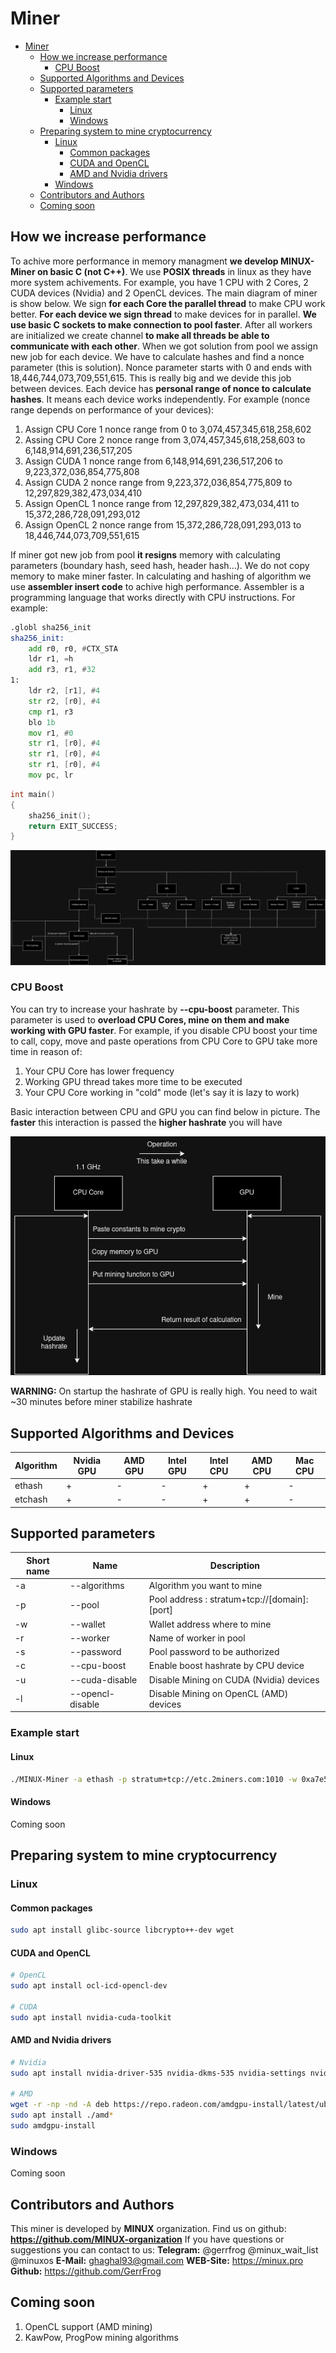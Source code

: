 # Miner
- [Miner](#miner)
	- [How we increase performance](#how-we-increase-performance)
		- [CPU Boost](#cpu-boost)
	- [Supported Algorithms and Devices](#supported-algorithms-and-devices)
	- [Supported parameters](#supported-parameters)
		- [Example start](#example-start)
			- [Linux](#linux)
			- [Windows](#windows)
	- [Preparing system to mine cryptocurrency](#preparing-system-to-mine-cryptocurrency)
		- [Linux](#linux-1)
			- [Common packages](#common-packages)
			- [CUDA and OpenCL](#cuda-and-opencl)
			- [AMD and Nvidia drivers](#amd-and-nvidia-drivers)
		- [Windows](#windows-1)
	- [Contributors and Authors](#contributors-and-authors)
	- [Coming soon](#coming-soon)

## How we increase performance
To achive more performance in memory managment **we develop MINUX-Miner on basic C (not C++)**. We use **POSIX threads** in linux as they have more system achivements. For example, you have 1 CPU with 2 Cores, 2 CUDA devices (Nvidia) and 2 OpenCL devices. The main diagram of miner is show below. We sign **for each Core the parallel thread** to make CPU work better. **For each device we sign thread** to make devices for in parallel. **We use basic C sockets to make connection to pool faster**. After all workers are initialized we create channel **to make all threads be able to communicate with each other**. When we got solution from pool we assign new job for each device. We have to calculate hashes and find a nonce parameter (this is solution). Nonce parameter starts with 0 and ends with 18,446,744,073,709,551,615. This is really big and we devide this job between devices. Each device has **personal range of nonce to calculate hashes**. It means each device works independently. For example (nonce range depends on performance of your devices):
1. Assign CPU Core 1 nonce range from 0 to 3,074,457,345,618,258,602
2. Assing CPU Core 2 nonce range from 3,074,457,345,618,258,603 to 6,148,914,691,236,517,205
3. Assign CUDA 1 nonce range from 6,148,914,691,236,517,206 to 9,223,372,036,854,775,808
4. Assign CUDA 2 nonce range from 9,223,372,036,854,775,809 to 12,297,829,382,473,034,410
5. Assign OpenCL 1 nonce range from 12,297,829,382,473,034,411 to 15,372,286,728,091,293,012
6. Assign OpenCL 2 nonce range from 15,372,286,728,091,293,013 to 18,446,744,073,709,551,615

If miner got new job from pool **it resigns** memory with calculating parameters (boundary hash, seed hash, header hash...). We do not copy memory to make miner faster. In calculating and hashing of algorithm we use **assembler insert code** to achive high performance. Assembler is a programming language that works directly with CPU instructions.
For example:
```asm
.globl sha256_init
sha256_init:
	add r0, r0, #CTX_STA
	ldr r1, =h
	add r3, r1, #32
1:
	ldr r2, [r1], #4
	str r2, [r0], #4
	cmp r1, r3
	blo 1b
	mov r1, #0
	str r1, [r0], #4
	str r1, [r0], #4
	str r1, [r0], #4
	mov pc, lr
```

```C
int main()
{
    sha256_init();
    return EXIT_SUCCESS;
}
```

![Threads diagram](./assets/miner_threads.png)

### CPU Boost
You can try to increase your hashrate by **--cpu-boost** parameter. This parameter is used to **overload CPU Cores, mine on them and make working with GPU faster**.
For example, if you disable CPU boost your time to call, copy, move and paste operations from CPU Core to GPU take more time in reason of:
1. Your CPU Core has lower frequency
2. Working GPU thread takes more time to be executed
3. Your CPU Core working in "cold" mode (let's say it is lazy to work)
   
Basic interaction between CPU and GPU you can find below in picture. The **faster** this interaction is passed the **higher hashrate** you will have

![Threads diagram](./assets/cpu_boost.drawio.png)

**WARNING:** On startup the hashrate of GPU is really high. You need to wait ~30 minutes before miner stabilize hashrate

## Supported Algorithms and Devices
| Algorithm | Nvidia GPU | AMD GPU | Intel GPU | Intel CPU | AMD CPU | Mac CPU |
|-----------|------------|---------|-----------|-----------|---------|---------|
| ethash    | +          | -       | -         | +         | +       | -       |
| etchash   | +          | -       | -         | +         | +       | -       |

## Supported parameters
| Short name | Name             | Description                                   |
|------------|------------------|-----------------------------------------------|
| -a         | --algorithms     | Algorithm you want to mine                    |
| -p         | --pool           | Pool address : stratum+tcp://[domain]:[port]  |
| -w         | --wallet         | Wallet address where to mine                  |
| -r         | --worker         | Name of worker in pool                        |
| -s         | --password       | Pool password to be authorized                |
| -c         | --cpu-boost      | Enable boost hashrate by CPU device           |
| -u         | --cuda-disable   | Disable Mining on CUDA (Nvidia) devices       |
| -l         | --opencl-disable | Disable Mining on OpenCL (AMD) devices        |

### Example start
#### Linux
```bash
./MINUX-Miner -a ethash -p stratum+tcp://etc.2miners.com:1010 -w 0xa7e593bde6b5900262cf94e4d75fb040f7ff4727 -r WORKER -s x --cpu-boost
```
#### Windows
Coming soon

## Preparing system to mine cryptocurrency
### Linux
#### Common packages
```bash
sudo apt install glibc-source libcrypto++-dev wget
```
#### CUDA and OpenCL
```bash
# OpenCL
sudo apt install ocl-icd-opencl-dev

# CUDA
sudo apt install nvidia-cuda-toolkit
```
#### AMD and Nvidia drivers
```bash
# Nvidia
sudo apt install nvidia-driver-535 nvidia-dkms-535 nvidia-settings nvidia-prime nvidia-common libnvidia-ml-dev libxnvctrl-dev libxnvctrl0

# AMD
wget -r -np -nd -A deb https://repo.radeon.com/amdgpu-install/latest/ubuntu/jammy/
sudo apt install ./amd*
sudo amdgpu-install
```
### Windows
Coming soon

## Contributors and Authors
This miner is developed by **MINUX** organization. Find us on github: **https://github.com/MINUX-organization**
If you have questions or suggestions you can contact to us:
**Telegram:** @gerrfrog @minux_wait_list @minuxos
**E-Mail:** ghaghal93@gmail.com
**WEB-Site:** https://minux.pro
**Github:** https://github.com/GerrFrog

## Coming soon
1. OpenCL support (AMD mining)
2. KawPow, ProgPow mining algorithms